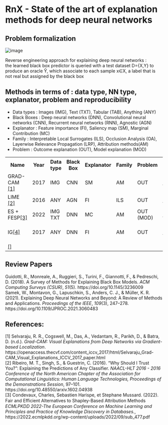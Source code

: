 # RnX - State of the art of explanation methods for deep neural networks

## Problem formalization

![image](https://user-images.githubusercontent.com/81907010/181770346-ea579d57-50d3-49c8-862e-43bef09675d6.png)

Reverse engineering approach for explaining deep neural networks : <br>
the learned black box predictor is queried with a test dataset D={X,Y} to produce an oracle &#374;, which associate to each sample x∈X, a label that is not real but assigned by the black box

## Methods in terms of : data type, NN type, explanator, problem and reproducibility

- Data types : Images (IMG), Text (TXT), Tabular (TAB), Anything (ANY) 
- Black Boxes : Deep neural networks (DNN), Convolutional neural networks (CNN), Recurrent neural networks (RNN), Agnostic (AGN)
- Explanator : Feature importance (FI), Saliency map (SM), Marginal Contribution (MC)
- Family : Interpretable Local Surrogates (ILS), Occlusion Analysis (OA), Layerwise Relevance Propagation (LRP), Attribution methods(AM)
- Problem : Outcome explanation (OUT), Model explanation (MOD)

<table>
  <tr>
    <th>Name</th>
    <th>Year</th>
    <th>Data type</th>
    <th>Black Box</th>
    <th>Explanator</th>
    <th>Family</th>
    <th>Problem</th>
    <th>Code</th>
    <th>BB Model</th>
    <th>Dataset</th>
    <th>Examples</th>
    <th>Evaluation</th>
    <th>Axiomatic</th>
  </tr>
  
  <tr>
    <td>GRAD-CAM <a href="#grad-cam">[1]</a> </td>
    <td>2017</td>
    <td>IMG</td>
    <td>CNN</td>
    <td>SM</td>
    <td>AM</td>
    <td>OUT</td>
    <td><a href="https://github.com/ramprs/grad-cam/">&#x2713; </a> </td>
    <td><a href="https://github.com/karpathy/neuraltalk2">Neuraltalk2</a> </td>
    <td><a href="https://cocodataset.org/#download">COCO</a> </td>
    <td>&#x2713;</td>
    <td></td>
    <td></td>
  </tr>
  
  <tr>
    <td>LIME <a href="#lime">[2]</a> </td>
    <td>2016</td>
    <td>ANY</td>
    <td>AGN</td>
    <td>FI</td>
    <td>ILS</td>
    <td>OUT</td>
    <td><a href="https://github.com/marcotcr/lime">&#x2713; </a> </td>
    <td>&#x2713; (many)</td>
    <td>&#x2713; (many)</td>
    <td>&#x2713;</td>
    <td class="eval"></td>
    <td class="axioms"></td>
  </tr>
  
  <tr>
    <td class="name">ES + FESP<a href="#fesp">[3]</a> </td>
    <td class="year">2022</td>
    <td class="dt">IMG TXT</td>
    <td class="bb">DNN</td>
    <td class="expl">MC</td>
    <td class="fam">AM</td>
    <td class="prob">OUT (MOD)</td>
    <td class="code"><a href="https://github.com/ccdv-ai/fesp_es">&#x2713; </a> </td>
    <td class="bbmod"><a href="https://keras.io/api/applications/vgg/">imgs</a>
                  <a href="https://huggingface.co/textattack/roberta-base-imdb">txt</a></td>
    <td class="ds"><a href="https://www.robots.ox.ac.uk/~vgg/data/pets/">imgs</a>
                  <a href="https://www.kaggle.com/datasets/lakshmi25npathi/imdb-dataset-of-50k-movie-reviews">txt</a></td>
    <td class="ex">&#x2713;</td>
    <td class="eval"><a href="https://github.com/rimelcheikh/RnX-SOTA/blob/main/RnX_eval.md">[A]</a></td>
    <td class="axioms">&#x2713;</td>
  </tr>
  
  <tr>
    <td class="name">IG<a href="#ig">[4]</a> </td>
    <td class="year">2017</td>
    <td class="dt">ANY</td>
    <td class="bb">DNN</td>
    <td class="expl">FI</td>
    <td class="fam">AM</td>
    <td class="prob">OUT</td>
    <td class="code"><a href="https://github.com/ankurtaly/Integrated-Gradients">&#x2713; </a></td>
    <td class="bbmod"><a href="https://pytorch.org/hub/pytorch_vision_googlenet/">GoogleNet</a><br>   
                        <a href="https://github.com/yoonkim/CNN_sentence">CNNSC</a><br>   
                        <a href="">GNMT</a></td>
    <td class="ds"><a href="https://www.image-net.org/">ImageNet</a> <br>
                        <a href="https://github.com/ppasupat/WikiTableQuestions">WikiTableQuestions</a></td>
    <td class="ex">&#x2713;</td>
    <td class="eval"></td>
    <td class="axioms">&#x2713;</td>
  </tr>
  
  <tr>
    <td class="name"><a href="#">[]</a> </td>
    <td class="year"></td>
    <td class="dt"></td>
    <td class="bb"></td>
    <td class="expl"></td>
    <td class="fam"></td>
    <td class="prob"></td>
    <td class="code"><a href=""></a> </td>
    <td class="bbmod"><a href=""></a></td>
    <td class="ds"><a href=""></a></td>
    <td class="ex"></td>
    <td class="eval"></td>
  </tr>
 
  

  
  
</table>

<!--- 
## Methods in terms of : problem, data type, NN

### Outcome explanation
<table>
  <tr>
    <th></th>
    <th>IMG</th>
    <th>TAB</th>
    <th>TXT</th>
    <th>ANY</th>
  </tr>
  
  <tr>
    <td>DNN</td>
    <td></td>
    <td></td>
    <td></td>
    <td></td>
  </tr>
  
  <tr>
    <td>CNN</td>
    <td>GRAD-CAM <a href="#grad-cam">[1]</a></td>
    <td></td>
    <td></td>
    <td></td>
  </tr>
  
  <tr>
    <td>RNN</td>
    <td></td>
    <td></td>
    <td></td>
    <td></td>
  </tr>
  
  <tr>
    <td>NN</td>
    <td></td>
    <td></td>
    <td></td>
    <td></td>
  </tr>
  
  <tr>
    <td>AGN</td>
    <td></td>
    <td></td>
    <td></td>
    <td>LIME <a href="#lime">[2] </a></td>
  </tr>
</table>

### Model explanation
<table>
  <tr>
    <th></th>
    <th>IMG</th>
    <th>TAB</th>
    <th>TXT</th>
    <th>ANY</th>
  </tr>
  
  <tr>
    <td>DNN</td>
    <td></td>
    <td></td>
    <td></td>
    <td></td>
  </tr>
  
  <tr>
    <td>CNN</td>
    <td></td>
    <td></td>
    <td></td>
    <td></td>
  </tr>
  
  <tr>
    <td>RNN</td>
    <td></td>
    <td></td>
    <td></td>
    <td></td>
  </tr>
  
  <tr>
    <td>NN</td>
    <td></td>
    <td></td>
    <td></td>
    <td></td>
  </tr>
  
  <tr>
    <td>AGN</td>
    <td></td>
    <td></td>
    <td></td>
    <td></td>
  </tr>
</table>
-->

## Review Papers
<div class="csl-entry"> Guidotti, R., Monreale, A., Ruggieri, S., Turini, F., Giannotti, F., &#38; Pedreschi, D. (2018). A Survey of Methods for Explaining Black Box Models. <i>ACM Computing Surveys (CSUR)</i>, <i>51</i>(5). https://doi.org/10.1145/3236009</div>

<div class="csl-entry"> Samek, W., Montavon, G., Lapuschkin, S., Anders, C. J., &#38; Müller, K. R. (2021). Explaining Deep Neural Networks and Beyond: A Review of Methods and Applications. <i>Proceedings of the IEEE</i>, <i>109</i>(3), 247–278. https://doi.org/10.1109/JPROC.2021.3060483</div>


## References:
<div class="csl-entry"> <a id="grad-cam"> [1] </a> Selvaraju, R. R., Cogswell, M., Das, A., Vedantam, R., Parikh, D., &#38; Batra, D. (n.d.). <i>Grad-CAM: Visual Explanations from Deep Networks via Gradient-based Localization</i>. https://openaccess.thecvf.com/content_iccv_2017/html/Selvaraju_Grad-CAM_Visual_Explanations_ICCV_2017_paper.html </div>

<div class="csl-entry"> <a id="lime"> [2] </a> Ribeiro, M. T., Singh, S., &#38; Guestrin, C. (2016). “Why Should I Trust You?”: Explaining the Predictions of Any Classifier. <i>NAACL-HLT 2016 - 2016 Conference of the North American Chapter of the Association for Computational Linguistics: Human Language Technologies, Proceedings of the Demonstrations Session</i>, 97–101. https://doi.org/10.48550/arxiv.1602.04938</div>

<div class="csl-entry"> <a id="fesp"> [3] </a> Condevaux, Charles, Sebastien Harispe, et Stephane Mussard. (2022). Fair and Eﬃcient Alternatives to Shapley-Based Attribution Methods <i>ECMLPKDD 2022-The European Conference on Machine Learning and Principles and Practice of Knowledge Discovery in Databases.</i>, https://2022.ecmlpkdd.org/wp-content/uploads/2022/09/sub_477.pdf </div>


